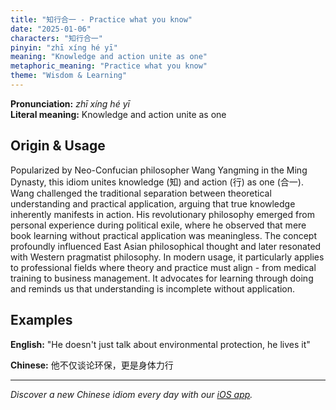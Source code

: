 ```yaml
---
title: "知行合一 - Practice what you know"
date: "2025-01-06"
characters: "知行合一"
pinyin: "zhī xíng hé yī"
meaning: "Knowledge and action unite as one"
metaphoric_meaning: "Practice what you know"
theme: "Wisdom & Learning"
---
```


**Pronunciation:** *zhī xíng hé yī*  
**Literal meaning:** Knowledge and action unite as one

## Origin & Usage

Popularized by Neo-Confucian philosopher Wang Yangming in the Ming Dynasty, this idiom unites knowledge (知) and action (行) as one (合一). Wang challenged the traditional separation between theoretical understanding and practical application, arguing that true knowledge inherently manifests in action. His revolutionary philosophy emerged from personal experience during political exile, where he observed that mere book learning without practical application was meaningless. The concept profoundly influenced East Asian philosophical thought and later resonated with Western pragmatist philosophy. In modern usage, it particularly applies to professional fields where theory and practice must align - from medical training to business management. It advocates for learning through doing and reminds us that understanding is incomplete without application.

## Examples

**English:** "He doesn't just talk about environmental protection, he lives it"

**Chinese:** 他不仅谈论环保，更是身体力行

---

*Discover a new Chinese idiom every day with our [iOS app](https://apps.apple.com/us/app/daily-chinese-idioms/id6670238264).*
